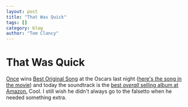 ```yaml
---
layout: post
title: "That Was Quick"
tags: []
category: blog
author: "Tom Clancy"
---
```


# That Was Quick

<a href="http://www.imdb.com/title/tt0907657/" target="_blank">Once</a> wins <a href="http://www.billboard.com/bbcom/news/article_display.jsp?vnu_content_id=1003714808" target="_blank">Best Original Song</a> at the Oscars last night (<a href="http://www.youtube.com/watch?v=XzQRuTwaFI8" target="_blank">here's the song in the movie</a>) and today the soundtrack is the <a href="http://www.amazon.com/gp/bestsellers/music/ref=pd_dp_ts_m_1" target="_blank">best <em>overall</em> selling album at Amazon.</a> Cool. I still wish he didn't always go to the falsetto when he needed something extra.
